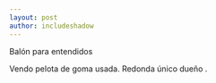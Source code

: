 ```yaml
---
layout: post
author: includeshadow
---
```

Balón para entendidos

Vendo pelota de goma usada. Redonda único dueño .